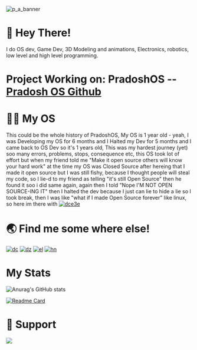 ![p_a_banner](https://user-images.githubusercontent.com/69463173/144824795-aad0ceb7-3568-4c61-96ab-9f0bf68cfab8.png)

# 👋 Hey There!

I do OS dev, Game Dev, 3D Modeling and animations, Electronics, robotics, low level and high level programming.


Project Working on: PradoshOS -- [Pradosh OS Github](https://github.com/pradosh-arduino/PradoshOS)
======

# 👩‍💻 My OS
   
   This could be the whole history of PradoshOS, My OS is 1 year old - yeah, I was Developing my OS for 6 months and I Halted my Dev for 5 months and I came back to OS Dev so it's 1 years old, This was my hardest journey (yet) soo many errors, problems, stops, consequence etc, this OS took lot of effort but when my friend told me "Make it open source others will know your hard work" at the time my OS was Closed Source after hereing that I made it open source but I was still fishy, because I thought people will steal my code, so I lie-d to my friend as telling "it's still Open Source" then he found it soo i did same again, again then I told "Nope I'M NOT OPEN SOURCE-ING IT" then I halted the dev because I just can lie to hide a lie so I took break, then I was like "what if I made Open Source forever" like linux, so here im there with [![dce3e](https://img.shields.io/static/v1?label=ㅤ&message=PradoshOS&color=brightgreen)](https://github.com/pradosh-arduino/PradoshOS)
   
# 🌏 Find me some where else!
   [![dc](https://img.shields.io/static/v1?label=&message=Discord&color=white&logo=Discord&style=flat-square)](https://discord.gg/ztxMjnpHf9/)
   [![dz](https://img.shields.io/static/v1?label=&message=LinkedIn&color=blue&logo=LinkedIn&style=flat-square)](https://www.linkedin.com/in/pradosh-os-142a431b7/)
   [![el](https://img.shields.io/static/v1?label=&message=Twitch&color=blueviolet&logo=Twitch&style=flat-square)](https://www.twitch.tv/itspradoshgame)
   [![hn](https://img.shields.io/static/v1?label=&message=Youtube&color=red&logo=Youtube&style=flat-square)](https://www.youtube.com/channel/UCButp2Wmz1fHpoGdbbXyTlg)
   
# My Stats
   ![Anurag's GitHub stats](https://github-readme-stats.vercel.app/api?username=pradosh-arduino&show_icons=true&theme=radical)
   
   [![Readme Card](https://github-readme-stats.vercel.app/api/pin/?username=pradosh-arduino&show_owner=true&repo=PradoshOS)](https://github.com/pradosh-arduino/PradoshOS)
    
# 💖 Support
   <a href="https://www.buymeacoffee.com/pradoshArduino"><img src="https://img.buymeacoffee.com/button-api/?text=Buy me a     coffee&emoji=&slug=pradoshArduino&button_colour=FFDD00&font_colour=000000&font_family=Comic&outline_colour=000000&coffee_colour=ffffff"></a>
    
    
    
    
    
